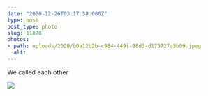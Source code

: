 ```yaml
---
date: "2020-12-26T03:17:58.000Z"
type: post 
post_type: photo
slug: 11878
photos: 
- path: uploads/2020/b0a12b2b-c984-449f-98d3-d175727a3b09.jpeg
  alt: 
---
```

We called each other 


![](/uploads/2020/b0a12b2b-c984-449f-98d3-d175727a3b09.jpeg)
